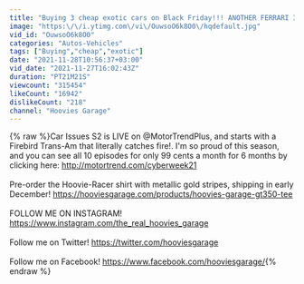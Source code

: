 ```yaml
---
title: "Buying 3 cheap exotic cars on Black Friday!!! ANOTHER FERRARI 348?"
image: "https:\/\/i.ytimg.com\/vi\/OuwsoO6k8O0\/hqdefault.jpg"
vid_id: "OuwsoO6k8O0"
categories: "Autos-Vehicles"
tags: ["Buying","cheap","exotic"]
date: "2021-11-28T10:56:37+03:00"
vid_date: "2021-11-27T16:02:43Z"
duration: "PT21M21S"
viewcount: "315454"
likeCount: "16942"
dislikeCount: "218"
channel: "Hoovies Garage"
---
```

{% raw %}Car Issues S2 is LIVE on @MotorTrendPlus, and starts with a Firebird Trans-Am that literally catches fire!. I'm so proud of this season, and you can see all 10 episodes for only 99 cents a month for 6 months by clicking here:  <a rel="nofollow" target="blank" href="http://motortrend.com/cyberweek21">http://motortrend.com/cyberweek21</a><br /><br />Pre-order the Hoovie-Racer shirt with metallic gold stripes, shipping in early December! <a rel="nofollow" target="blank" href="https://hooviesgarage.com/products/hoovies-garage-gt350-tee">https://hooviesgarage.com/products/hoovies-garage-gt350-tee</a><br /><br />FOLLOW ME ON INSTAGRAM! <a rel="nofollow" target="blank" href="https://www.instagram.com/the_real_hoovies_garage">https://www.instagram.com/the_real_hoovies_garage</a><br /><br />Follow me on Twitter! <a rel="nofollow" target="blank" href="https://twitter.com​/hooviesgarage">https://twitter.com​/hooviesgarage</a><br /><br />Follow me on Facebook! <a rel="nofollow" target="blank" href="https://www.facebook.com/hooviesgarage/​">https://www.facebook.com/hooviesgarage/​</a>{% endraw %}

